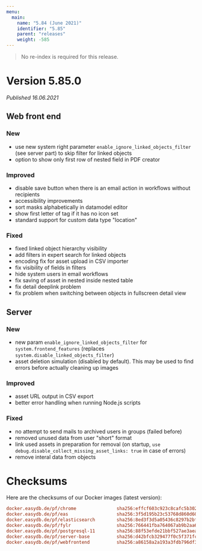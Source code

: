 ```yaml
---
menu:
  main:
    name: "5.84 (June 2021)"
    identifier: "5.85"
    parent: "releases"
    weight: -585
---
```


> No re-index is required for this release.

# Version 5.85.0

*Published 16.06.2021*

## Web front end

### New

* use new system right parameter `enable_ignore_linked_objects_filter` (see server part) to skip filter for linked objects
* option to show only first row of nested field in PDF creator

### Improved

* disable save button when there is an email action in workflows without recipients
* accessibility improvements
* sort masks alphabetically in datamodel editor
* show first letter of tag if it has no icon set
* standard support for custom data type "location"

### Fixed

* fixed linked object hierarchy visibility
* add filters in expert search for linked objects
* encoding fix for asset upload in CSV importer
* fix visibility of fields in filters
* hide system users in email workflows
* fix saving of asset in nested inside nested table
* fix detail deeplink problem
* fix problem when switching between objects in fullscreen detail view

## Server

### New 

* new param `enable_ignore_linked_objects_filter` for `system.frontend_features` (replaces `system.disable_linked_objects_filter`)
* asset deletion simulation (disabled by default). This may be used to find errors before actually cleaning up images

### Improved

* asset URL output in CSV export
* better error handling when running Node.js scripts

### Fixed
* no attempt to send mails to archived users in groups (failed before)
* removed unused data from user "short" format
* link used assets in preparation for removal (on startup, `use debug.disable_collect_missing_asset_links: true` in case of errors)
* remove interal data from objects

# Checksums

Here are the checksums of our Docker images (latest version):

```ini
docker.easydb.de/pf/chrome               sha256:effcf603c923c8cafc5b302b717353bb43a447a9df858ce0e66e263fae4f93f3
docker.easydb.de/pf/eas                  sha256:3f5d195b23c53768d860d60b343358497296f8f78d5db918cd032fcb80882e74
docker.easydb.de/pf/elasticsearch        sha256:8ed3f3d5a05436c8297b2bf3aa1d359aa1256dc89ceaa429b1daa7c11e4f1ea4
docker.easydb.de/pf/fylr                 sha256:766441fba764067ab9b2aa6674490cbe53f74a2db70a5fd436b80b7fd7ce297b
docker.easydb.de/pf/postgresql-11        sha256:88f53efde21bbf527ae3aea5022f5657c89d7ac8fa75a11c22ffa955ce207012
docker.easydb.de/pf/server-base          sha256:d42bfcb329477f0c5f371fc0857493df219a0d5c84609262d725a472e23c10f1
docker.easydb.de/pf/webfrontend          sha256:a86158a2a193a3fdb796df30c094fbc4537751b11e9db63a6176e66445f04b48
```
